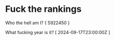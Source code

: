 # Fuck the rankings

Who the hell am I?
{ 5922450 }

What fucking year is it?
[ 2024-09-17T23:00:00Z ]
